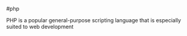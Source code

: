 #php

PHP is a popular general-purpose scripting language that is especially suited to web development